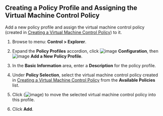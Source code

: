 ## Creating a Policy Profile and Assigning the Virtual Machine Control Policy

Add a new policy profile and assign the virtual machine control policy
(created in [Creating a Virtual Machine Control Policy](#create-vm-control-policy)) to it.

1. Browse to menu: **Control > Explorer**.

2. Expand the **Policy Profiles** accordion, click ![image](../images/1847.png) **Configuration**, then ![image](../images/1862.png) **Add a New Policy Profile**.

3. In the **Basic Information** area, enter a **Description** for the policy profile.

4. Under **Policy Selection**, select the virtual machine control policy created in [Creating a Virtual Machine Control Policy](#create-vm-control-policy) from the **Available Policies** list.

5. Click (![image](../images/1876.png)) to move the selected virtual machine control policy into this profile.

6. Click **Add**.
